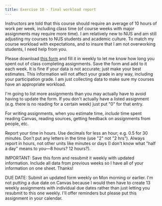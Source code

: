 ```yaml
---
title: Exercise 10 - final workload report
---
```

<!-- Workload report -->

Instructors are told that this course should require an average of 10 hours of work per week, including class time (of course weeks with major assignments may require more time). I am relatively new to NUS and am still adjusting my courses to NUS students and academic culture. To match my course workload with expectations, and to insure that I am not overworking students, I need help from you.

Please download [this form](https://canvas.nus.edu.sg/users/90279/files/3681630/download?verifier=ktRQrAp0jDOtJhAksGnAQ820BHw3Ziyqzttvp84f&download_frd=1) and fill it in weekly to let me know how long you spent out of class completing assignments. Save the form and add to it each week. It is fine if your data is not accurate; just make your best estimates. This information will not affect your grade in any way, including your participation grade. I am just collecting data to make sure my courses have an appropriate workload.

I'm going to list more assignments than you may actually have to avoid having to update the form. If you don't actually have a listed assignment (e.g. there is no reading for a certain week) just put "0" for that entry.

For writing assignments, when you estimate time, _include_ time spent reading Canvas, reading sources, getting feedback on assignments from people, etc.

Report your time in hours. Use decimals for less an hour; e.g. 0.5 for 30 minutes. Don't put any letters in the time (use "2" not "2 hrs"). Always report in hours, not other units like minutes or days (I don't know what "half a day" means to you—8 hours? 12 hours?).

IMPORTANT: Save this form and resubmit it weekly with updated information. Include all data from previous weeks so I have all of your information on one sheet. Thanks!

DUE DATE: Submit an updated form weekly on Mon morning or earlier. I'm not putting a due date on Canvas because I would then have to create 13 weekly assignments  with individual due dates rather than just letting you resubmit to this one weekly. I'll offer reminders but please  put this assignment in your calendar.
